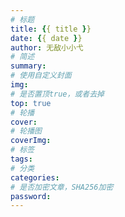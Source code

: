 ```yaml
---
# 标题
title: {{ title }}
date: {{ date }}
author: 无敌小小弋
# 简述
summary:
# 使用自定义封面 
img: 
# 是否置顶true，或者去掉
top: true
# 轮播
cover:
# 轮播图
coverImg: 
# 标签
tags: 
# 分类
categories: 
# 是否加密文章，SHA256加密
password: 
---
```

